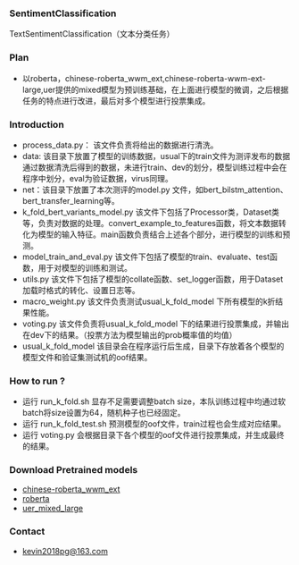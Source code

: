 ### SentimentClassification
TextSentimentClassification（文本分类任务）
### Plan

* 以roberta，chinese-roberta_wwm_ext,chinese-roberta-wwm-ext-large,uer提供的mixed模型为预训练基础，在上面进行模型的微调，之后根据任务的特点进行改进，最后对多个模型进行投票集成。

### Introduction

* process_data.py： 该文件负责将给出的数据进行清洗。
* data: 该目录下放置了模型的训练数据，usual下的train文件为测评发布的数据通过数据清洗后得到的数据，未进行train、dev的划分，模型训练过程中会在程序中划分，eval为验证数据，virus同理。
* net：该目录下放置了本次测评的model.py 文件，如bert_bilstm_attention、bert_transfer_learning等。
* k_fold_bert_variants_model.py 该文件下包括了Processor类，Dataset类等，负责对数据的处理。convert_example_to_features函数，将文本数据转化为模型的输入特征。main函数负责结合上述各个部分，进行模型的训练和预测。
* model_train_and_eval.py 该文件下包括了模型的train、evaluate、test函数，用于对模型的训练和测试。
* utils.py 该文件下包括了模型的collate函数、set_logger函数，用于Dataset加载时格式的转化、设置日志等。
* macro_weight.py 该文件负责测试usual_k_fold_model 下所有模型的k折结果性能。
* voting.py 该文件负责将usual_k_fold_model 下的结果进行投票集成，并输出在dev下的结果。（投票方法为模型输出的prob概率值的均值）
* usual_k_fold_model 该目录会在程序运行后生成，目录下存放着各个模型的模型文件和验证集测试机的oof结果。

### How to run ?

* 运行 run_k_fold.sh 显存不足需要调整batch size，本队训练过程中均通过软batch将size设置为64，随机种子也已经固定。
* 运行 run_k_fold_test.sh 预测模型的oof文件，train过程也会生成对应结果。
* 运行 voting.py 会根据目录下各个模型的oof文件进行投票集成，并生成最终的结果。

### Download Pretrained models

* [chinese-roberta_wwm_ext](https://huggingface.co/hfl/chinese-roberta-wwm-ext)
* [roberta](https://huggingface.co/models) 
* [uer_mixed_large](https://github.com/dbiir/UER-py) 

### Contact

* kevin2018pg@163.com
